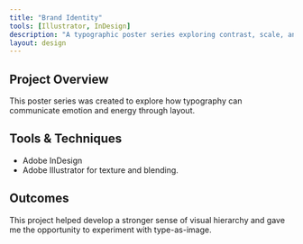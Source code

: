 ```yaml
---
title: "Brand Identity"
tools: [Illustrator, InDesign]
description: "A typographic poster series exploring contrast, scale, and rhythm."
layout: design
---
```


## Project Overview

This poster series was created to explore how typography can communicate emotion and energy through layout.

## Tools & Techniques

- Adobe InDesign
- Adobe Illustrator for texture and blending.

## Outcomes

This project helped develop a stronger sense of visual hierarchy and gave me the opportunity to experiment with type-as-image.